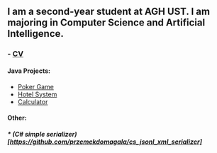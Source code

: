 ## I am a second-year student at AGH UST. I am majoring in Computer Science and Artificial Intelligence.
### - [CV](https://github.com/przemekdomagala/przemekdomagala/blob/main/przemyslaw_domagala_CV.pdf)
#### Java Projects:
* [Poker Game](https://github.com/przemekdomagala/Poker-JavaNIO) 
* [Hotel System](https://github.com/przemekdomagala/Java-NoGUI-HotelSystem)
* [Calculator](https://github.com/przemekdomagala/Java_Calculator)

#### Other:
##### * (C# simple serializer)[https://github.com/przemekdomagala/cs_jsonl_xml_serializer]








